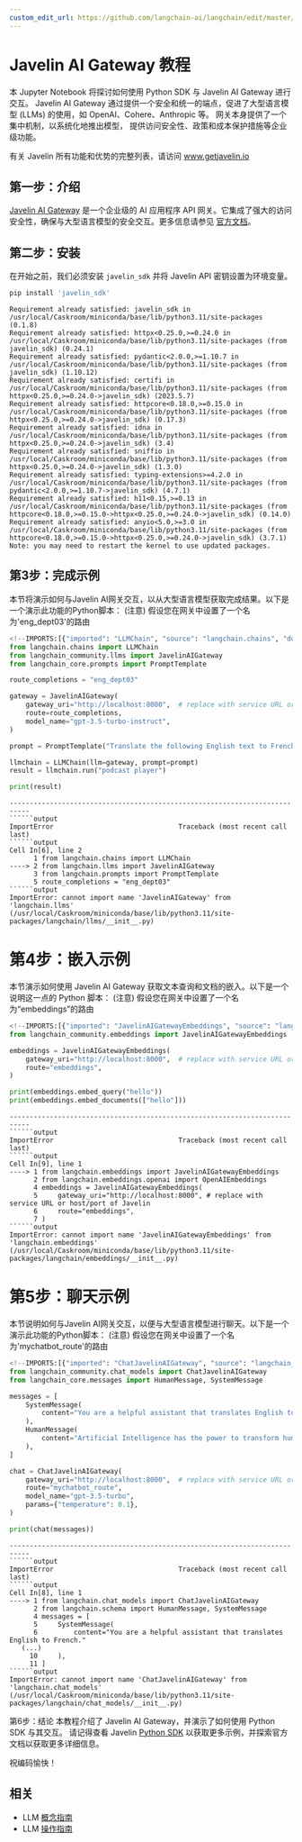 ```yaml
---
custom_edit_url: https://github.com/langchain-ai/langchain/edit/master/docs/docs/integrations/llms/javelin.ipynb
---
```

# Javelin AI Gateway 教程

本 Jupyter Notebook 将探讨如何使用 Python SDK 与 Javelin AI Gateway 进行交互。
Javelin AI Gateway 通过提供一个安全和统一的端点，促进了大型语言模型 (LLMs) 的使用，如 OpenAI、Cohere、Anthropic 等。
网关本身提供了一个集中机制，以系统化地推出模型，
提供访问安全性、政策和成本保护措施等企业级功能。

有关 Javelin 所有功能和优势的完整列表，请访问 www.getjavelin.io



## 第一步：介绍
[Javelin AI Gateway](https://www.getjavelin.io) 是一个企业级的 AI 应用程序 API 网关。它集成了强大的访问安全性，确保与大型语言模型的安全交互。更多信息请参见 [官方文档](https://docs.getjavelin.io)。


## 第二步：安装
在开始之前，我们必须安装 `javelin_sdk` 并将 Javelin API 密钥设置为环境变量。


```python
pip install 'javelin_sdk'
```
```output
Requirement already satisfied: javelin_sdk in /usr/local/Caskroom/miniconda/base/lib/python3.11/site-packages (0.1.8)
Requirement already satisfied: httpx<0.25.0,>=0.24.0 in /usr/local/Caskroom/miniconda/base/lib/python3.11/site-packages (from javelin_sdk) (0.24.1)
Requirement already satisfied: pydantic<2.0.0,>=1.10.7 in /usr/local/Caskroom/miniconda/base/lib/python3.11/site-packages (from javelin_sdk) (1.10.12)
Requirement already satisfied: certifi in /usr/local/Caskroom/miniconda/base/lib/python3.11/site-packages (from httpx<0.25.0,>=0.24.0->javelin_sdk) (2023.5.7)
Requirement already satisfied: httpcore<0.18.0,>=0.15.0 in /usr/local/Caskroom/miniconda/base/lib/python3.11/site-packages (from httpx<0.25.0,>=0.24.0->javelin_sdk) (0.17.3)
Requirement already satisfied: idna in /usr/local/Caskroom/miniconda/base/lib/python3.11/site-packages (from httpx<0.25.0,>=0.24.0->javelin_sdk) (3.4)
Requirement already satisfied: sniffio in /usr/local/Caskroom/miniconda/base/lib/python3.11/site-packages (from httpx<0.25.0,>=0.24.0->javelin_sdk) (1.3.0)
Requirement already satisfied: typing-extensions>=4.2.0 in /usr/local/Caskroom/miniconda/base/lib/python3.11/site-packages (from pydantic<2.0.0,>=1.10.7->javelin_sdk) (4.7.1)
Requirement already satisfied: h11<0.15,>=0.13 in /usr/local/Caskroom/miniconda/base/lib/python3.11/site-packages (from httpcore<0.18.0,>=0.15.0->httpx<0.25.0,>=0.24.0->javelin_sdk) (0.14.0)
Requirement already satisfied: anyio<5.0,>=3.0 in /usr/local/Caskroom/miniconda/base/lib/python3.11/site-packages (from httpcore<0.18.0,>=0.15.0->httpx<0.25.0,>=0.24.0->javelin_sdk) (3.7.1)
Note: you may need to restart the kernel to use updated packages.
```
## 第3步：完成示例
本节将演示如何与Javelin AI网关交互，以从大型语言模型获取完成结果。以下是一个演示此功能的Python脚本：
(注意) 假设您在网关中设置了一个名为'eng_dept03'的路由


```python
<!--IMPORTS:[{"imported": "LLMChain", "source": "langchain.chains", "docs": "https://python.langchain.com/api_reference/langchain/chains/langchain.chains.llm.LLMChain.html", "title": "Javelin AI Gateway Tutorial"}, {"imported": "JavelinAIGateway", "source": "langchain_community.llms", "docs": "https://python.langchain.com/api_reference/community/llms/langchain_community.llms.javelin_ai_gateway.JavelinAIGateway.html", "title": "Javelin AI Gateway Tutorial"}, {"imported": "PromptTemplate", "source": "langchain_core.prompts", "docs": "https://python.langchain.com/api_reference/core/prompts/langchain_core.prompts.prompt.PromptTemplate.html", "title": "Javelin AI Gateway Tutorial"}]-->
from langchain.chains import LLMChain
from langchain_community.llms import JavelinAIGateway
from langchain_core.prompts import PromptTemplate

route_completions = "eng_dept03"

gateway = JavelinAIGateway(
    gateway_uri="http://localhost:8000",  # replace with service URL or host/port of Javelin
    route=route_completions,
    model_name="gpt-3.5-turbo-instruct",
)

prompt = PromptTemplate("Translate the following English text to French: {text}")

llmchain = LLMChain(llm=gateway, prompt=prompt)
result = llmchain.run("podcast player")

print(result)
```

```output
---------------------------------------------------------------------------
``````output
ImportError                               Traceback (most recent call last)
``````output
Cell In[6], line 2
      1 from langchain.chains import LLMChain
----> 2 from langchain.llms import JavelinAIGateway
      3 from langchain.prompts import PromptTemplate
      5 route_completions = "eng_dept03"
``````output
ImportError: cannot import name 'JavelinAIGateway' from 'langchain.llms' (/usr/local/Caskroom/miniconda/base/lib/python3.11/site-packages/langchain/llms/__init__.py)
```

# 第4步：嵌入示例
本节演示如何使用 Javelin AI Gateway 获取文本查询和文档的嵌入。以下是一个说明这一点的 Python 脚本：
(注意) 假设您在网关中设置了一个名为“embeddings”的路由


```python
<!--IMPORTS:[{"imported": "JavelinAIGatewayEmbeddings", "source": "langchain_community.embeddings", "docs": "https://python.langchain.com/api_reference/community/embeddings/langchain_community.embeddings.javelin_ai_gateway.JavelinAIGatewayEmbeddings.html", "title": "Javelin AI Gateway Tutorial"}]-->
from langchain_community.embeddings import JavelinAIGatewayEmbeddings

embeddings = JavelinAIGatewayEmbeddings(
    gateway_uri="http://localhost:8000",  # replace with service URL or host/port of Javelin
    route="embeddings",
)

print(embeddings.embed_query("hello"))
print(embeddings.embed_documents(["hello"]))
```

```output
---------------------------------------------------------------------------
``````output
ImportError                               Traceback (most recent call last)
``````output
Cell In[9], line 1
----> 1 from langchain.embeddings import JavelinAIGatewayEmbeddings
      2 from langchain.embeddings.openai import OpenAIEmbeddings
      4 embeddings = JavelinAIGatewayEmbeddings(
      5     gateway_uri="http://localhost:8000", # replace with service URL or host/port of Javelin
      6     route="embeddings",
      7 )
``````output
ImportError: cannot import name 'JavelinAIGatewayEmbeddings' from 'langchain.embeddings' (/usr/local/Caskroom/miniconda/base/lib/python3.11/site-packages/langchain/embeddings/__init__.py)
```

# 第5步：聊天示例
本节说明如何与Javelin AI网关交互，以便与大型语言模型进行聊天。以下是一个演示此功能的Python脚本：
(注意) 假设您在网关中设置了一个名为'mychatbot_route'的路由


```python
<!--IMPORTS:[{"imported": "ChatJavelinAIGateway", "source": "langchain_community.chat_models", "docs": "https://python.langchain.com/api_reference/community/chat_models/langchain_community.chat_models.javelin_ai_gateway.ChatJavelinAIGateway.html", "title": "Javelin AI Gateway Tutorial"}, {"imported": "HumanMessage", "source": "langchain_core.messages", "docs": "https://python.langchain.com/api_reference/core/messages/langchain_core.messages.human.HumanMessage.html", "title": "Javelin AI Gateway Tutorial"}, {"imported": "SystemMessage", "source": "langchain_core.messages", "docs": "https://python.langchain.com/api_reference/core/messages/langchain_core.messages.system.SystemMessage.html", "title": "Javelin AI Gateway Tutorial"}]-->
from langchain_community.chat_models import ChatJavelinAIGateway
from langchain_core.messages import HumanMessage, SystemMessage

messages = [
    SystemMessage(
        content="You are a helpful assistant that translates English to French."
    ),
    HumanMessage(
        content="Artificial Intelligence has the power to transform humanity and make the world a better place"
    ),
]

chat = ChatJavelinAIGateway(
    gateway_uri="http://localhost:8000",  # replace with service URL or host/port of Javelin
    route="mychatbot_route",
    model_name="gpt-3.5-turbo",
    params={"temperature": 0.1},
)

print(chat(messages))
```

```output
---------------------------------------------------------------------------
``````output
ImportError                               Traceback (most recent call last)
``````output
Cell In[8], line 1
----> 1 from langchain.chat_models import ChatJavelinAIGateway
      2 from langchain.schema import HumanMessage, SystemMessage
      4 messages = [
      5     SystemMessage(
      6         content="You are a helpful assistant that translates English to French."
   (...)
     10     ),
     11 ]
``````output
ImportError: cannot import name 'ChatJavelinAIGateway' from 'langchain.chat_models' (/usr/local/Caskroom/miniconda/base/lib/python3.11/site-packages/langchain/chat_models/__init__.py)
```

第6步：结论
本教程介绍了 Javelin AI Gateway，并演示了如何使用 Python SDK 与其交互。
请记得查看 Javelin [Python SDK](https://www.github.com/getjavelin.io/javelin-python) 以获取更多示例，并探索官方文档以获取更多详细信息。

祝编码愉快！


## 相关

- LLM [概念指南](/docs/concepts/#llms)
- LLM [操作指南](/docs/how_to/#llms)
